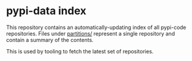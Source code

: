 # pypi-data index

This repository contains an automatically-updating index of all pypi-code repositories. Files under [partitions/](./partitions/) 
represent a single repository and contain a summary of the contents.

This is used by tooling to fetch the latest set of repositories.